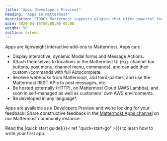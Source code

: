 ```yaml
---
title: "Apps (Developers Preview)"
heading: "Apps in Mattermost"
description: "TODO: Mattermost supports plugins that offer powerful features for extending and deeply integrating with both the server and web/desktop apps."
date: 2020-04-15T00:00:00-05:00
weight: 50
section: extend
---
```


Apps are lighweight interactive add-ons to Mattermost. Apps can:

- Display interactive, dynamic Modal forms and Message Actions.
- Attach themselves to locations in the Mattermost UI (e.g. channel bar buttons, post menu, channel menu, commands), and can add their custom /commands with full Autocomplete.
- Receive webhooks from Mattermost, and third-parties, and use the Mattermost REST APIs to post messages, etc.
- Be hosted externally (HTTP), on Mattermost Cloud (AWS Lambda), and soon in self-managed as well as customers' own AWS environments.
- Be developed in any language*.

Apps are available as a Developers Preview and we're looking for your feedback! Share constructive feedback in the [Mattermost Apps channel](https://community.mattermost.com/core/channels/mattermost-apps) on our Mattermost community instance.

Read the [quick start guide]({{< ref  "quick-start-go" >}}) to learn how to write your first app.
